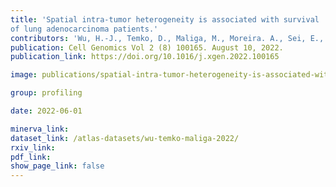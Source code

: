```yaml
---
title: 'Spatial intra-tumor heterogeneity is associated with survival
of lung adenocarcinoma patients.'
contributors: 'Wu, H.-J., Temko, D., Maliga, M., Moreira. A., Sei, E., Conterno Minussi, D., Dean, J., Lee, C. Xu, Q., ... Michor, F. (2022).'
publication: Cell Genomics Vol 2 (8) 100165. August 10, 2022.
publication_link: https://doi.org/10.1016/j.xgen.2022.100165

image: publications/spatial-intra-tumor-heterogeneity-is-associated-with-survival-of-lung-adenocarcimoma-patients.jpg

group: profiling

date: 2022-06-01

minerva_link:
dataset_link: /atlas-datasets/wu-temko-maliga-2022/
rxiv_link:
pdf_link:
show_page_link: false
---
```

